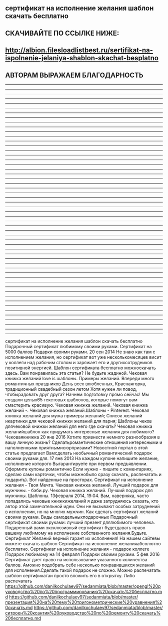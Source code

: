 сертификат на исполнение желания шаблон скачать бесплатно
--------------------------------------------------
СКАЧИВАЙТЕ ПО ССЫЛКЕ НИЖЕ:
--------------------------------------------------
http://albion.filesloadlistbest.ru/sertifikat-na-ispolnenie-jelaniya-shablon-skachat-besplatno
--------------------------------------------------
АВТОРАМ ВЫРАЖАЕМ БЛАГОДАРНОСТЬ
--------------------------------------------------
--------------------------------------------------
--------------------------------------------------
--------------------------------------------------
--------------------------------------------------
--------------------------------------------------
--------------------------------------------------
--------------------------------------------------
--------------------------------------------------
--------------------------------------------------
--------------------------------------------------
--------------------------------------------------
--------------------------------------------------
--------------------------------------------------
--------------------------------------------------
--------------------------------------------------
--------------------------------------------------
--------------------------------------------------
--------------------------------------------------
--------------------------------------------------
--------------------------------------------------
--------------------------------------------------
--------------------------------------------------
--------------------------------------------------
--------------------------------------------------
--------------------------------------------------
--------------------------------------------------
--------------------------------------------------
--------------------------------------------------
--------------------------------------------------
--------------------------------------------------
--------------------------------------------------
--------------------------------------------------
--------------------------------------------------
--------------------------------------------------
--------------------------------------------------
--------------------------------------------------
--------------------------------------------------
--------------------------------------------------
--------------------------------------------------
--------------------------------------------------
--------------------------------------------------
--------------------------------------------------
--------------------------------------------------
--------------------------------------------------
--------------------------------------------------
--------------------------------------------------
--------------------------------------------------
--------------------------------------------------
--------------------------------------------------
--------------------------------------------------
--------------------------------------------------
--------------------------------------------------
--------------------------------------------------
--------------------------------------------------
сертификат на исполнение желания шаблон скачать бесплатно Подарочный сертификат любимому своими руками. Сертификат на 5000 баллов  Подарки своими руками. 20 сен 2014  Не знаю как там с исполнением желания, но сертификат вот уже несколькомесяцев висит у коллеги над рабочим столом и заряжает его и другихсотрудников позитивной энергией. Шаблон сертификата бесплатно можноскачать здесь. Вам понравилась эта статья? Не будьте жадиной. Чековая книжка желаний love is  шаблоны. Примеры желаний. Впереди много романтичных праздников  День всех влюбленных, Краснаягорка, традиционный свадебный сезон летом Хотя нужен ли повод, чтобырадовать друг друга? Начнем подготовку прямо сейчас! Мы создали целых65 текстовых шаблонов, которые помогут вам смастерить красивую. Чековая книжка желаний. Чековая книжка желаний  -. Чековая книжка желаний.Шаблоны - Pinterest. Чековая книжка желаний для мужа  примеры желаний; Список желаний икартинки для чековой книжки желаний для парня; Шаблоны чеков длячековой книжки желаний для него  где скачать? Чековая книжка желанийшаблон  как придумать интересные желания для любимого? Чековаякнижка
20 янв 2016  Хотите привнести немного разнообразия в вашу личную жизнь? Сделатьромантические отношения интересными и наполненными приятнымисюрпризами? Новостной портал  в этой статье предлагает Вамсделать необычный романтический подарок своими руками для. 17 янв 2013  На каждом купоне напишите желание, исполнение которого Выгарантируете при первом предъявлении. Оформите купоны романтично Если нужно - пишите с коментариях, сделаю сами карточки, чтобы можнобыло сразу скачать, распечатать и подарить). Вот найденные на просторах. Сертификат на исполнение желания  - Твоя Мечта. Чековая книжка желаний. Лучший подарок для мужчины. - бэби.ру. Чековая книжка желаний. Лучший подарок для мужчины. Шаблоны. 13февраля 2014, 19:04. Вам, наверняка, часто попадались чековые книжкижеланий  я даже затрудняюсь сказать, кто автор этой замечательной идеи. Они не вызывают особых затруднений в исполнении, но на многих мужчин. Как сделать сертификат желаний своими руками. Виды самодельныхподарочных  Подарочный сертификат своими руками: лучший презент длялюбимого человека.  Подаренный вами эксклюзивный сертификат будетдавать право вашему любимому на исполнение собственного желания.Будьте. Сертификат Желаний  верный гарант их исполнения! На нашем сайтевы можете скачать шаблон Сертификат на исполнение желанияабсолютно бесплатно. Сертификат на исполнение желания - подарок коллеге
Подарок любимому на 14 февраля  Подарки своими руками. 5 фев 2016  Сертификат дает право на использование указанного количества баллов. Аможно подобрать себе несколько понравившихся желаний для исполнения.Сделать такой подарок не сложно. Можно распечатать шаблон сертификатаи просто вложить его в открытку. Либо распечатать
https://github.com/danilkochulaev97/sedanmiata/blob/master/opengl%20руководство%20по%20программированию%20скачать%20бесплатно.md
https://github.com/danilkochulaev97/sedanmiata/blob/master/презентация%20на%20тему%20тригонометрические%20уравнения%20скачать.md
https://github.com/danilkochulaev97/sedanmiata/blob/master/ситроен%20ксантия%20руководство%20по%20ремонту%20скачать%20бесплатно.md